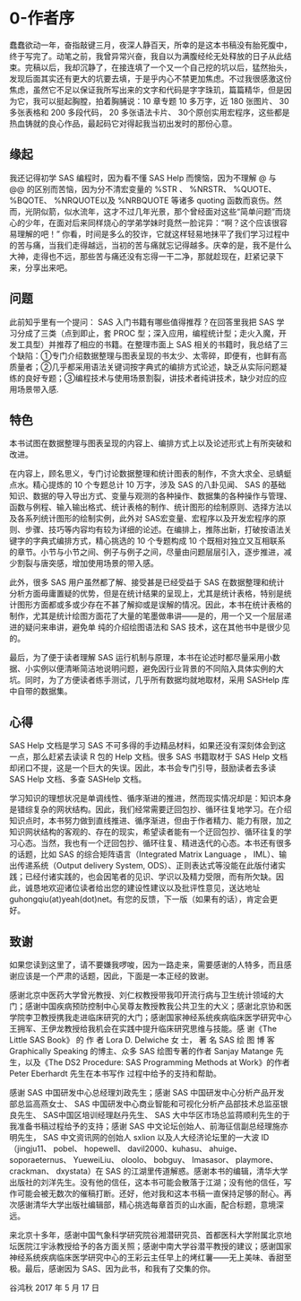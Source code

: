 # 0-作者序
蠢蠢欲动一年，奋指敲键三月，夜深人静百天，所幸的是这本书稿没有胎死腹中，终于写完了。动笔之前，我曾异常兴奋，我自以为满腹经纶无处释放的日子从此结束。完稿以后，我却沉静了，在接连填了一个又一个自己挖的坑以后，猛然抬头，发现后面其实还有更大的坑要去填，于是乎内心不禁更加焦虑。不过我很感激这份焦虑，虽然它不足以保证我所写出来的文字和代码是字字珠玑，篇篇精华，但是因为它，我可以挺起胸膛，拍着胸脯说：10 章专题 10 多万字，近 180 张图片、 30 多张表格和 200 多段代码， 20 多张语法卡片、 30个原创实用宏程序，这些都是热血铸就的良心作品，最起码它对得起我当初出发时的那份心意。

## 缘起
我还记得初学 SAS 编程时，因为看不懂 SAS Help 而懊恼，因为不理解 @ 与 @@ 的区别而苦恼，因为分不清宏变量的 %STR 、 %NRSTR、 %QUOTE、 %BQOTE、 %NRQUOTE以及 %NRBQUOTE 等诸多 quoting 函数而哀伤。然而，光阴似箭，似水流年，这才不过几年光景，那个曾经面对这些“简单问题”而烧心的少年，在面对后来同样烧心的学弟学妹时竟然一脸诧异：“啊？这个应该很容易理解的吧！” 你看，时间是多么的狡诈，它就这样轻易地抹平了我们学习过程中的苦与痛，当我们走得越远，当初的苦与痛就忘记得越多。庆幸的是，我不是什么大神，走得也不远，那些苦与痛还没有忘得一干二净，那就趁现在，赶紧记录下来，分享出来吧。

## 问题
此前知乎里有一个提问： SAS 入门书籍有哪些值得推荐？在回答里我把 SAS 学习分成了三类（点到即止，套 PROC 型；深入应用，编程统计型；走火入魔，开发工具型）并推荐了相应的书籍。在整理市面上 SAS 相关的书籍时，我总结了三个缺陷：①专门介绍数据整理与图表呈现的书太少、太零碎，即便有，也鲜有高质量者；②几乎都采用语法关键词按字典式的编排方式论述，缺乏从实际问题凝练的良好专题；③编程技术与使用场景割裂，讲技术者纯讲技术，缺少对应的应用场景带入感.

## 特色
本书试图在数据整理与图表呈现的内容上、编排方式上以及论述形式上有所突破和改进。

在内容上，顾名思义，专门讨论数据整理和统计图表的制作，不贪大求全、忌蜻蜓点水。精心提炼的 10 个专题总计 10 万字，涉及 SAS 的八卦见闻、 SAS 的基础知识、数据的导入导出方式、变量与观测的各种操作、数据集的各种操作与管理、函数与例程、输入输出格式、统计表格的制作、统计图形的绘制原则、选择方法以及各系列统计图形的绘制实例，此外对 SAS宏变量、宏程序以及开发宏程序的原则、步骤、技巧等内容均有较为详细的论述。在编排上，推陈出新，打破按语法关键字的字典式编排方式，精心挑选的 10 个专题构成 10 个既相对独立又互相联系的章节。小节与小节之间、例子与例子之间，尽量由问题层层引入，逐步推进，减少割裂与唐突感，增加使用场景的带入感。

此外，很多 SAS 用户虽然都了解、接受甚是已经受益于 SAS 在数据整理和统计分析方面毋庸置疑的优势，但是在统计结果的呈现上，尤其是统计表格，特别是统计图形方面都或多或少存在不甚了解抑或是误解的情况。因此，本书在统计表格的制作，尤其是统计绘图方面花了大量的笔墨做串讲——是的，用一个又一个层层递进的疑问来串讲，避免单
纯的介绍绘图语法和 SAS 技术，这在其他书中是很少见的。

最后，为了便于读者理解 SAS 运行机制与原理，本书在论述时都尽量采用小数据、小实例以便清晰简洁地说明问题，避免因行业背景的不同陷入具体实例的大坑。同时，为了方便读者练手测试，几乎所有数据均就地取材，采用 SASHelp 库中自带的数据集。

## 心得
SAS Help 文档是学习 SAS 不可多得的手边精品材料，如果还没有深刻体会到这一点，那么赶紧去读读 R 包的 Help 文档。很多 SAS 书籍取材于 SAS Help 文档却闭口不提，这是一个巨大的失误。因此，本书会专门引导，鼓励读者去多读 SAS Help 文档、多查 SASHelp 文档。

学习知识的理想状况是单调线性、循序渐进的推进，然而现实情况却是：知识本身是错综复杂的网状结构。因此，我们经常需要迂回包抄、循环往复地学习。在介绍知识点时，本书努力做到直线推进、循序渐进，但由于作者精力、能力有限，加之知识网状结构的客观的、存在的现实，希望读者能有一个迂回包抄、循环往复的学习心态。当然，我也有一个迂回包抄、循环往复、精进迭代的心态。本书还有很多的话题，比如 SAS 的综合矩阵语言（Integrated Matrix Language ， IML）、输出传递系统（Output delivery System, ODS）、正则表达式等没能在此版付诸实践；已经付诸实践的，也会因笔者的见识、学识以及精力受限，而有所欠缺。因此，诚恳地欢迎诸位读者给出您的建设性建议以及批评性意见，送达地址 guhongqiu(at)yeah(dot)net。有您的反馈，下一版（如果有的话），肯定会更好。

## 致谢
如果您读到这里了，请不要嫌我啰唆，因为一路走来，需要感谢的人特多，而且感谢应该是一个严肃的话题，因此，下面是一本正经的致谢。

感谢北京中医药大学曾光教授、刘仁权教授带我叩开流行病与卫生统计领域的大门；感谢中国疾病预防控制中心吴尊友教授教我公共卫生的大义；感谢北京协和医学院李卫教授携我走进临床研究的大门；感谢国家神经系统疾病临床医学研究中心王拥军、王伊龙教授给我机会在实践中提升临床研究思维与技能。感 谢《The Little SAS Book》 的 作 者 Lora D. Delwiche 女 士， 著 名 SAS 绘 图 博 客Graphically Speaking 的博主、众多 SAS 绘图专著的作者 Sanjay Matange 先生，以及《The DS2 Procedure: SAS Programming Methods at Work》的作者 Peter Eberhardt 先生在本书写作
过程中给予的支持和帮助。

感谢 SAS 中国研发中心总经理刘政先生；感谢 SAS 中国研发中心分析产品开发部总监高燕女士、 SAS 中国研发中心商业智能和可视化分析产品部技术总监巫银良先生、 SAS中国区培训经理赵丹先生、 SAS 大中华区市场总监蒋顺利先生的于我准备书稿过程给予的支持；感谢 SAS 中文论坛创始人、前海征信副总经理施亦明先生， SAS 中文资讯网的创始人 sxlion 以及人大经济论坛里的一大波 ID（jingju11、 pobel、 hopewell、 davil2000、kuhasu、 ahuige、soporaeternus、 YueweiLiu、 oloolo、 bobguy、 Imasasor、 playmore、crackman、 dxystata）在 SAS 的江湖里传道解惑。感谢本书的编辑，清华大学出版社的刘洋先生。没有他的信任，这本书可能会散落于江湖；没有他的信任，写作可能会被无数次的催稿打断。还好，他对我和这本书稿一直保持足够的耐心。再次感谢清华大学出版社编辑部，精心挑选每章首页的山水画，配合标题，意境深远。

来北京十多年，感谢中国气象科学研究院谷湘潜研究员、首都医科大学附属北京地坛医院江宇泳教授给予的各方面关照；感谢中南大学谷潜平教授的建议；感谢国家神经系统疾病临床医学研究中心的王彩云主任早上的烤红薯——无上美味、香甜至极。最后，感谢因为 SAS、因为此书，和我有了交集的你。

谷鸿秋
2017 年 5 月 17 日
